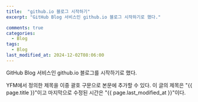 ```yaml
---
title:  "github.io 블로그 시작하기"
excerpt: "GitHub Blog 서비스인 github.io 블로그 시작하기로 했다."

comments: true
categories:
  - Blog
tags:
  - Blog
last_modified_at: 2024-12-02T08:06:00
---
```


GitHub Blog 서비스인 github.io 블로그를 시작하기로 했다.

YFM에서 정의한 제목을 이중 괄호 구문으로 본문에 추가할 수 있다.
이 글의 제목은 "{{ page.title }}"이고
마지막으로 수정된 시간은 "{{ page.last_modified_at }}"이다.
